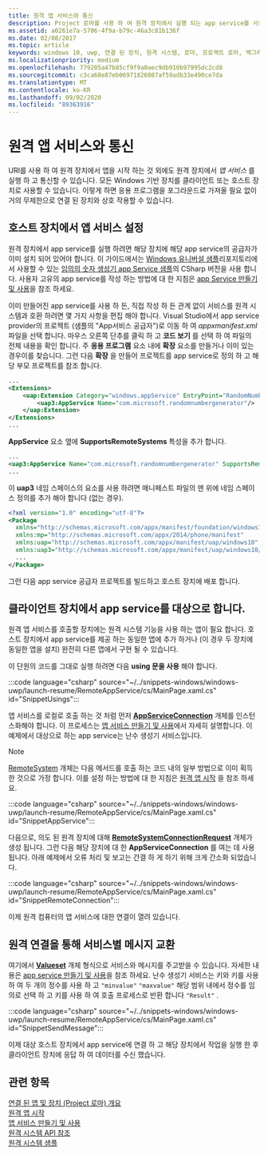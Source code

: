 ```yaml
---
title: 원격 앱 서비스와 통신
description: Project 로마를 사용 하 여 원격 장치에서 실행 되는 app service를 사용 하 여 메시지를 교환 합니다.
ms.assetid: a0261e7a-5706-4f9a-b79c-46a3c81b136f
ms.date: 02/08/2017
ms.topic: article
keywords: windows 10, uwp, 연결 된 장치, 원격 시스템, 로마, 프로젝트 로마, 백그라운드 작업, app service
ms.localizationpriority: medium
ms.openlocfilehash: 779205a47b85cf9f9a0aec9db910b97995dc2cd8
ms.sourcegitcommit: c3ca68e87eb06971826087af59adb33e490ce7da
ms.translationtype: MT
ms.contentlocale: ko-KR
ms.lasthandoff: 09/02/2020
ms.locfileid: "89363916"
---
```

# <a name="communicate-with-a-remote-app-service"></a>원격 앱 서비스와 통신

URI를 사용 하 여 원격 장치에서 앱을 시작 하는 것 외에도 원격 장치에서 *앱 서비스* 를 실행 하 고 통신할 수 있습니다. 모든 Windows 기반 장치를 클라이언트 또는 호스트 장치로 사용할 수 있습니다. 이렇게 하면 응용 프로그램을 포그라운드로 가져올 필요 없이 거의 무제한으로 연결 된 장치와 상호 작용할 수 있습니다.

## <a name="set-up-the-app-service-on-the-host-device"></a>호스트 장치에서 앱 서비스 설정
원격 장치에서 app service를 실행 하려면 해당 장치에 해당 app service의 공급자가 이미 설치 되어 있어야 합니다. 이 가이드에서는 [Windows 유니버설 샘플](https://github.com/Microsoft/Windows-universal-samples/tree/master/Samples/AppServices)리포지토리에서 사용할 수 있는 [임의의 숫자 생성기 app Service 샘플](https://github.com/Microsoft/Windows-universal-samples/tree/master/Samples/AppServices)의 CSharp 버전을 사용 합니다. 사용자 고유의 app service를 작성 하는 방법에 대 한 지침은 [app Service 만들기 및 사용](how-to-create-and-consume-an-app-service.md)을 참조 하세요.

이미 만들어진 app service를 사용 하 든, 직접 작성 하 든 관계 없이 서비스를 원격 시스템과 호환 하려면 몇 가지 사항을 편집 해야 합니다. Visual Studio에서 app service provider의 프로젝트 (샘플의 "App서비스 공급자")로 이동 하 여 _appxmanifest.xml_ 파일을 선택 합니다. 마우스 오른쪽 단추를 클릭 하 고 **코드 보기** 를 선택 하 여 파일의 전체 내용을 확인 합니다. 주 **응용 프로그램** 요소 내에 **확장** 요소를 만들거나 이미 있는 경우이를 찾습니다. 그런 다음 **확장** 을 만들어 프로젝트를 app service로 정의 하 고 해당 부모 프로젝트를 참조 합니다.

``` xml
...
<Extensions>
    <uap:Extension Category="windows.appService" EntryPoint="RandomNumberService.RandomNumberGeneratorTask">
        <uap3:AppService Name="com.microsoft.randomnumbergenerator"/>
    </uap:Extension>
</Extensions>
...
```

**AppService** 요소 옆에 **SupportsRemoteSystems** 특성을 추가 합니다.

``` xml
...
<uap3:AppService Name="com.microsoft.randomnumbergenerator" SupportsRemoteSystems="true"/>
...
```

이 **uap3** 네임 스페이스의 요소를 사용 하려면 매니페스트 파일의 맨 위에 네임 스페이스 정의를 추가 해야 합니다 (없는 경우).

```xml
<?xml version="1.0" encoding="utf-8"?>
<Package
  xmlns="http://schemas.microsoft.com/appx/manifest/foundation/windows10"
  xmlns:mp="http://schemas.microsoft.com/appx/2014/phone/manifest"
  xmlns:uap="http://schemas.microsoft.com/appx/manifest/uap/windows10"
  xmlns:uap3="http://schemas.microsoft.com/appx/manifest/uap/windows10/3">
  ...
</Package>
```

그런 다음 app service 공급자 프로젝트를 빌드하고 호스트 장치에 배포 합니다.

## <a name="target-the-app-service-from-the-client-device"></a>클라이언트 장치에서 app service를 대상으로 합니다.
원격 앱 서비스를 호출할 장치에는 원격 시스템 기능을 사용 하는 앱이 필요 합니다. 호스트 장치에서 app service를 제공 하는 동일한 앱에 추가 하거나 (이 경우 두 장치에 동일한 앱을 설치) 완전히 다른 앱에서 구현 될 수 있습니다.

이 단원의 코드를 그대로 실행 하려면 다음 **using 문을 사용** 해야 합니다.

:::code language="csharp" source="~/../snippets-windows/windows-uwp/launch-resume/RemoteAppService/cs/MainPage.xaml.cs" id="SnippetUsings":::


앱 서비스를 로컬로 호출 하는 것 처럼 먼저 [**AppServiceConnection**](/uwp/api/Windows.ApplicationModel.AppService.AppServiceConnection) 개체를 인스턴스화해야 합니다. 이 프로세스는 [앱 서비스 만들기 및 사용](how-to-create-and-consume-an-app-service.md)에서 자세히 설명합니다. 이 예제에서 대상으로 하는 app service는 난수 생성기 서비스입니다.

> [!NOTE]
> [RemoteSystem](/uwp/api/Windows.System.RemoteSystems.RemoteSystem) 개체는 다음 메서드를 호출 하는 코드 내의 일부 방법으로 이미 획득 한 것으로 가정 합니다. 이를 설정 하는 방법에 대 한 지침은 [원격 앱 시작](launch-a-remote-app.md) 을 참조 하세요.

:::code language="csharp" source="~/../snippets-windows/windows-uwp/launch-resume/RemoteAppService/cs/MainPage.xaml.cs" id="SnippetAppService":::

다음으로, 의도 된 원격 장치에 대해 [**RemoteSystemConnectionRequest**](/uwp/api/Windows.System.RemoteSystems.RemoteSystemConnectionRequest) 개체가 생성 됩니다. 그런 다음 해당 장치에 대 한 **AppServiceConnection** 를 여는 데 사용 됩니다. 아래 예제에서 오류 처리 및 보고는 간결 하 게 하기 위해 크게 간소화 되었습니다.

:::code language="csharp" source="~/../snippets-windows/windows-uwp/launch-resume/RemoteAppService/cs/MainPage.xaml.cs" id="SnippetRemoteConnection":::

이제 원격 컴퓨터의 앱 서비스에 대한 연결이 열려 있습니다.

## <a name="exchange-service-specific-messages-over-the-remote-connection"></a>원격 연결을 통해 서비스별 메시지 교환

여기에서 [**Valueset**](/uwp/api/windows.foundation.collections.valueset) 개체 형식으로 서비스와 메시지를 주고받을 수 있습니다. 자세한 내용은 [app service 만들기 및 사용](how-to-create-and-consume-an-app-service.md)을 참조 하세요. 난수 생성기 서비스는 키와 키를 사용 하 여 두 개의 정수를 사용 하 고 `"minvalue"` `"maxvalue"` 해당 범위 내에서 정수를 임의로 선택 하 고 키를 사용 하 여 호출 프로세스로 반환 합니다 `"Result"` .

:::code language="csharp" source="~/../snippets-windows/windows-uwp/launch-resume/RemoteAppService/cs/MainPage.xaml.cs" id="SnippetSendMessage":::

이제 대상 호스트 장치에서 app service에 연결 하 고 해당 장치에서 작업을 실행 한 후 클라이언트 장치에 응답 하 여 데이터를 수신 했습니다.

## <a name="related-topics"></a>관련 항목

[연결 된 앱 및 장치 (Project 로마) 개요](connected-apps-and-devices.md)  
[원격 앱 시작](launch-a-remote-app.md)  
[앱 서비스 만들기 및 사용](how-to-create-and-consume-an-app-service.md)  
[원격 시스템 API 참조](/uwp/api/Windows.System.RemoteSystems)  
[원격 시스템 샘플](https://github.com/Microsoft/Windows-universal-samples/tree/dev/Samples/RemoteSystems)
